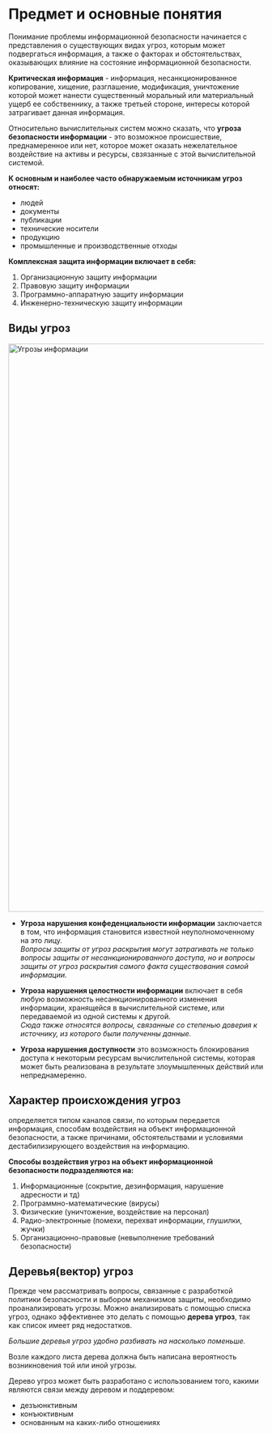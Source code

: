 # Предмет и основные понятия
Понимание проблемы информационной безопасности начинается с представления о существующих видах угроз, которым может подвергаться информация, а также о факторах и обстоятельствах, оказывающих влияние на состояние информационной безопасности.

**Критическая информация** - информация, несанкционированное копирование, хищение, разглашение, модификация, уничтожение которой может нанести существенный моральный или материальный ущерб ее собственнику, а также третьей стороне, интересы которой затрагивает данная информация.

Относительно вычислительных систем можно сказать, что **угроза безопасности информации** - это возможное происшествие, преднамеренное или нет, которое может оказать нежелательное воздействие на активы и ресурсы, свзязанные с этой вычислительной системой.

**К основным и наиболее часто обнаружаемым источникам угроз относят:**
* людей
* документы
* публикации
* технические носители
* продукцию
* промышленные и производственные отходы

**Комплексная защита информации включает в себя:**
1. Организационную защиту информации
2. Правовую защиту информации
3. Программно-аппаратную защиту информации
4. Инженерно-техническую защиту информации

## Виды угроз
<img width="1122" alt="Угрозы информации" src="https://user-images.githubusercontent.com/62835069/152981919-03f54127-ac1f-4918-8d31-6a564dc63af5.png">

* **Угроза нарушения конфеденциальности информации** заключается в том, что информация становится известной неуполномоченному на это лицу.   
*Вопросы защиты от угроз раскрытия могут затрагивать не только вопросы защиты от несанкционированного доступа, но и вопросы защиты от угроз раскрытия самого факта существования самой информации.*

* **Угроза нарушения целостности информации** включает в себя любую возможность несанкционированного изменения информации, хранящейся в вычислительной системе, или передаваемой из одной системы к другой.   
*Сюда также относятся вопросы, связанные со степенью доверия к источнику, из которого были полученны данные.*

* **Угроза нарушения доступности** это возможность блокирования доступа к некоторым ресурсам вычислительной системы, которая может быть реализована в результате злоумышленных действий или непреднамеренно.   

## Характер происхождения угроз
определяется типом каналов связи, по которым передается информация, способам воздействия на объект информационной безопасности, а также причинами, обстоятельствами и условиями дестабилизирующего воздействия на информацию.

**Способы воздействия угроз на объект информационной безопасности подразделяются на:**
1. Информационные (сокрытие, дезинформация, нарушение адресности и тд)
2. Программно-математические (вирусы)
3. Физические (уничтожение, воздействие на персонал)
4. Радио-электронные (помехи, перехват информации, глушилки, жучки)
5. Организационно-правовые (невыполнение требований безопасности)

## Деревья(вектор) угроз
Прежде чем рассматривать вопросы, связанные с разработкой политики безопасности и выбором механизмов защиты, необходимо проанализировать угрозы. Можно анализировать с помощью списка угроз, однако эффективнее это делать с помощью **дерева угроз**, так как список имеет ряд недостатков.  

*Большие деревья угроз удобно разбивать на насколько поменьше.*

Возле каждого листа дерева должна быть написана вероятность возникновения той или иной угрозы.

Дерево угроз может быть разработано с использованием того, какими являются связи между деревом и поддеревом: 
* дезъюнктивным 
* конъюктивным 
* основанным на каких-либо отношениях

